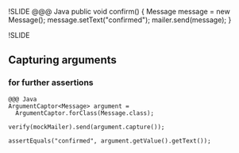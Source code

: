 !SLIDE
	@@@ Java
	public void confirm() {
	  Message message = new Message();
	  message.setText("confirmed");
	  mailer.send(message);
	}

!SLIDE
## Capturing arguments
### for further assertions
	@@@ Java
	ArgumentCaptor<Message> argument =
	  ArgumentCaptor.forClass(Message.class);

	verify(mockMailer).send(argument.capture());

	assertEquals("confirmed", argument.getValue().getText());
